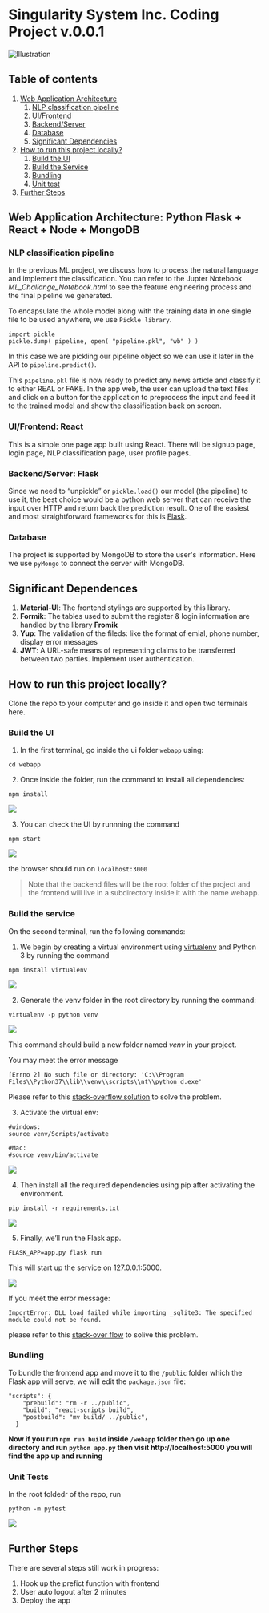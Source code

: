 # Singularity System Inc. Coding Project v.0.0.1

![Illustration](imgs/illustra.gif)

## Table of contents
1. [Web Application Architecture](#architecture)
    1. [NLP classification pipeline](#pipeline)
    2. [UI/Frontend](#ui)
    3. [Backend/Server](#backend)
    4. [Database](#db)
    5. [Significant Dependencies](#depen)
2. [How to run this project locally?](#install)
    1. [Build the UI](#install-ui)
    2. [Build the Service](#install-backend)
    3. [Bundling](#bundle)
    4. [Unit test](#unit-test)
3. [Further Steps](#further-steps)



<a name="architecture"></a>

## Web Application Architecture: Python Flask + React + Node + MongoDB 

<a name="pipeline"></a>

### NLP classification pipeline 
In the previous ML project, we discuss how to process the natural language and implement the classification. You can refer to the Jupter Notebook *ML_Challange_Notebook.html* to see the feature engineering process and the final pipeline we generated.

To encapsulate the whole model along with the training data in one single file to be used anywhere, we use `Pickle library`.
```
import pickle
pickle.dump( pipeline, open( "pipeline.pkl", "wb" ) )
```
In this case we are pickling our pipeline object so we can use it later in the API to `pipeline.predict()`.

This `pipeline.pkl` file is now ready to predict any news article and classify it to either REAL or FAKE. In the app web, the user can upload the text files and click on a button for the application to preprocess the input and feed it to the trained model and show the classification back on screen.

<a name="ui"></a>

### UI/Frontend: React
This is a simple one page app built using React. There will be signup page, login page, NLP classification page, user profile pages.

<a name="backend"></a>

### Backend/Server: Flask
Since we need to “unpickle” or `pickle.load()` our model (the pipeline) to use it, the best choice would be a python web server that can receive the input over HTTP and return back the prediction result. One of the easiest and most straightforward frameworks for this is [Flask](https://flask.palletsprojects.com/en/1.1.x/).

<a name="db"></a>

### Database
The project is supported by MongoDB to store the user's information. Here we use `pyMongo` to connect the server with MongoDB.

<a name="depen"></a>

## Significant Dependences
1. **Material-UI**: The frontend stylings are supported by this library.
2. **Formik**: The tables used to submit the register & login information are handled by the library **Fromik**
3. **Yup**: The validation of the fileds: like the format of emial, phone number, display error messages
4. **JWT**: A URL-safe means of representing claims to be transferred between two parties. Implement user authentication.

<a name="install"></a>

## How to run this project locally?
Clone the repo to your computer and go inside it and open two terminals here.

<a name="install-ui"></a>

### Build the UI

1. In the first terminal, go inside the ui folder `webapp` using:

```
cd webapp
``` 

2. Once inside the folder, run the command to install all dependencies:

```
npm install
```
<img src="imgs/install1.PNG">

3. You can check the UI by runnning the command 

```
npm start
``` 

<img src="imgs/install2.PNG">

the browser should run on `localhost:3000`

> Note that the backend files will be the root folder of the project and the frontend will live in a subdirectory inside it with the name webapp.

<a name="#install-backend"></a>

### Build the service
On the second terminal, run the following commands:
1. We begin by creating a virtual environment using [virtualenv](https://towardsdatascience.com/python-virtual-environments-made-easy-fe0c603fe601) and Python 3 by running the command 

```
npm install virtualenv
```
<img src="imgs/install3.PNG">

2. Generate the venv folder in the root directory by running the command:

```
virtualenv -p python venv
```

<img src="imgs/install4.PNG">

This command should build a new folder named *venv* in your project.

You may meet the error message

```
[Errno 2] No such file or directory: 'C:\\Program Files\\Python37\\lib\\venv\\scripts\\nt\\python_d.exe'
```

Please refer to this [stack-overflow solution](https://stackoverflow.com/questions/55380296/how-to-fix-error-errno-2-no-such-file-or-directory-c-program-files-pytho) to solve the problem.

3. Activate the virtual env:

```
#windows:
source venv/Scripts/activate

#Mac:
#source venv/bin/activate
```
<img src="imgs/install5.PNG">

4. Then install all the required dependencies using pip after activating the environment. 
```
pip install -r requirements.txt
```
<img src="imgs/install6.PNG">

5. Finally, we’ll run the Flask app.
```
FLASK_APP=app.py flask run
```
This will start up the service on 127.0.0.1:5000.

<img src="imgs/install8.PNG">

If you meet the error message:
```
ImportError: DLL load failed while importing _sqlite3: The specified module could not be found.
```
please refer to this [stack-over flow](https://stackoverflow.com/questions/54876404/unable-to-import-sqlite3-using-anaconda-python) to solive this problem.

<a name="bundle"></a>

### Bundling
To bundle the frontend app and move it to the `/public` folder which the Flask app will serve, we will edit the `package.json` file:
```
"scripts": {
    "prebuild": "rm -r ../public",
    "build": "react-scripts build",
    "postbuild": "mv build/ ../public",
  }
```
**Now if you run `npm run build` inside `/webapp` folder then go up one directory
and run `python app.py` then visit http://localhost:5000 you will find the app up and running**

<a name="unit-tests"></a>

### Unit Tests
In the root foldedr of the repo, run
```
python -m pytest
```
<img src="imgs/install9.PNG">


<a name="further-steps"></a>

## Further Steps

There are several steps still work in progress:
1. Hook up the prefict function with frontend
2. User auto logout after 2 minutes
3. Deploy the app

